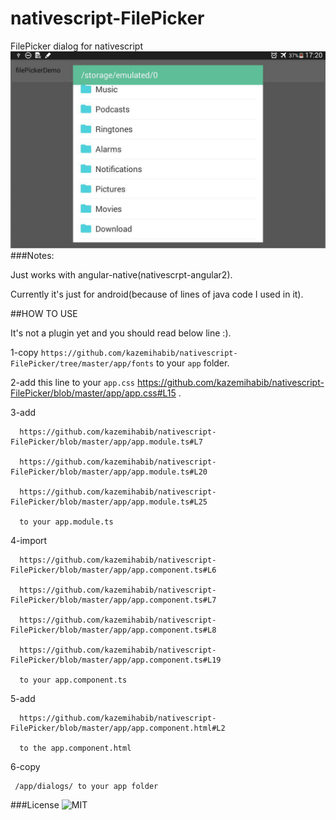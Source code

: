 # nativescript-FilePicker
FilePicker dialog for nativescript
![Demo](/resources/demo.jpg)
###Notes:

  Just works with angular-native(nativescrpt-angular2).
  
  Currently it's just for android(because of lines of java code I used in it).

##HOW TO USE

  It's not a plugin yet and you should read below line :).

1-copy `https://github.com/kazemihabib/nativescript-FilePicker/tree/master/app/fonts` to your `app` folder.

2-add this line to your `app.css` https://github.com/kazemihabib/nativescript-FilePicker/blob/master/app/app.css#L15 .

3-add 

      https://github.com/kazemihabib/nativescript-FilePicker/blob/master/app/app.module.ts#L7

      https://github.com/kazemihabib/nativescript-FilePicker/blob/master/app/app.module.ts#L20
      
      https://github.com/kazemihabib/nativescript-FilePicker/blob/master/app/app.module.ts#L25
      
      to your app.module.ts
      
4-import 

      https://github.com/kazemihabib/nativescript-FilePicker/blob/master/app/app.component.ts#L6

      https://github.com/kazemihabib/nativescript-FilePicker/blob/master/app/app.component.ts#L7
      
      https://github.com/kazemihabib/nativescript-FilePicker/blob/master/app/app.component.ts#L8
      
      https://github.com/kazemihabib/nativescript-FilePicker/blob/master/app/app.component.ts#L19
      
      to your app.component.ts
         
5-add 

      https://github.com/kazemihabib/nativescript-FilePicker/blob/master/app/app.component.html#L2

      to the app.component.html
6-copy 

     /app/dialogs/ to your app folder
###License
![MIT](LICENSE)



